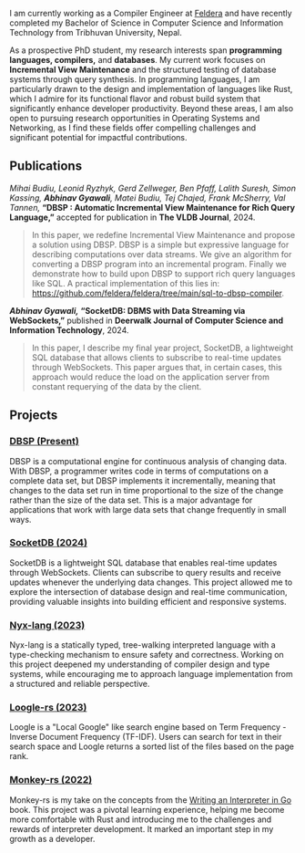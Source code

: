 I am currently working as a Compiler Engineer at [Feldera](https://feldera.com) and have recently completed my Bachelor of Science in Computer Science and Information Technology from Tribhuvan University, Nepal.

As a prospective PhD student, my research interests span **programming languages, compilers,** and **databases**. My current work focuses on **Incremental View Maintenance** and the structured testing of database systems through query synthesis. In programming languages, I am particularly drawn to the design and implementation of languages like Rust, which I admire for its functional flavor and robust build system that significantly enhance developer productivity. Beyond these areas, I am also open to pursuing research opportunities in Operating Systems and Networking, as I find these fields offer compelling challenges and significant potential for impactful contributions.

## Publications

*Mihai Budiu, Leonid Ryzhyk, Gerd Zellweger, Ben Pfaff, Lalith Suresh, Simon Kassing, **Abhinav Gyawali**, Matei Budiu,
Tej Chajed, Frank McSherry, Val Tannen,* **“DBSP : Automatic Incremental View Maintenance for Rich Query Language,”** accepted for publication in **The VLDB Journal**, 2024.
  
> In this paper, we redefine Incremental View Maintenance and propose a solution using DBSP. DBSP is a simple but expressive language for describing computations over data streams. We give an algorithm for converting a DBSP program into an incremental program. Finally we demonstrate how to build upon DBSP to support rich query languages like SQL. A practical implementation of this lies in: <https://github.com/feldera/feldera/tree/main/sql-to-dbsp-compiler>.

***Abhinav Gyawali,*** **“SocketDB: DBMS with Data Streaming via WebSockets,”** published in
**Deerwalk Journal of Computer Science and Information Technology**, 2024.

> In this paper, I describe my final year project, SocketDB, a lightweight SQL database that allows clients to subscribe to real-time updates through WebSockets. This paper argues that, in certain cases, this approach would reduce the load on the application server from constant requerying of the data by the client.


## Projects

### [DBSP (Present)](https://github.com/feldera/feldera/tree/main/crates/dbsp)
DBSP is a computational engine for continuous analysis of changing data. With DBSP, a programmer writes code in terms of
computations on a complete data set, but DBSP implements it incrementally, meaning that changes to the data set run in
time proportional to the size of the change rather than the size of the data set. This is a major advantage for applications that
work with large data sets that change frequently in small ways.

### [SocketDB (2024)](https://github.com/abhizer/socketdb)
SocketDB is a lightweight SQL database that enables real-time updates through WebSockets. Clients can subscribe to query results and receive updates whenever the underlying data changes. This project allowed me to explore the intersection of database design and real-time communication, providing valuable insights into building efficient and responsive systems.  

### [Nyx-lang (2023)](https://github.com/abhizer/nyx-lang)
Nyx-lang is a statically typed, tree-walking interpreted language with a type-checking mechanism to ensure safety and correctness. Working on this project deepened my understanding of compiler design and type systems, while encouraging me to approach language implementation from a structured and reliable perspective.  

### [Loogle-rs (2023)](https://github.com/abhizer/loogle-rs)
Loogle is a "Local Google" like search engine based on Term Frequency - Inverse Document Frequency (TF-IDF). Users can search for text in their search space and Loogle returns a sorted list of the files based on the page rank.

### [Monkey-rs (2022)](https://github.com/abhizer/monkey-rs)
Monkey-rs is my take on the concepts from the [Writing an Interpreter in Go](https://interpreterbook.com/) book. This project was a pivotal learning experience, helping me become more comfortable with Rust and introducing me to the challenges and rewards of interpreter development. It marked an important step in my growth as a developer.  
